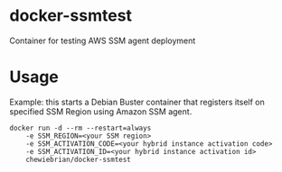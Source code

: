 # docker-ssmtest
Container for testing AWS SSM agent deployment

# Usage
Example: this starts a Debian Buster container that registers itself on specified SSM Region using Amazon SSM agent.
```
docker run -d --rm --restart=always
    -e SSM_REGION=<your SSM region>
    -e SSM_ACTIVATION_CODE=<your hybrid instance activation code> 
    -e SSM_ACTIVATION_ID=<your hybrid instance activation id> 
    chewiebrian/docker-ssmtest
```
